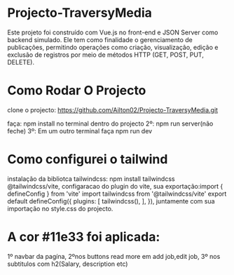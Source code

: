 # Projecto-TraversyMedia
Este projeto foi construído com Vue.js no front-end e JSON Server como backend simulado. Ele tem como finalidade o gerenciamento de publicações, permitindo operações como criação, visualização, edição e exclusão de registros por meio de métodos HTTP (GET, POST, PUT, DELETE).

# Como Rodar O Projecto
clone o projecto:
https://github.com/Ailton02/Projecto-TraversyMedia.git

faça: npm install no terminal dentro do projecto
2º: npm run server(não feche)
3º: Em um outro terminal faça npm run dev

# Como configurei o tailwind
instalação da bibliotca tailwindcss: npm install tailwindcss @tailwindcss/vite,
configaracao do plugin do vite, sua exportação:import { defineConfig } from 'vite'
import tailwindcss from '@tailwindcss/vite'
export default defineConfig({
  plugins: [
    tailwindcss(),
  ],
}), juntamente com sua importação no style.css do projecto.


 # A cor #11e33 foi aplicada: 
 1º navbar da pagína, 
 2ºnos buttons read more em add job,edit job,
 3º nos subtitulos com h2(Salary, description etc)

